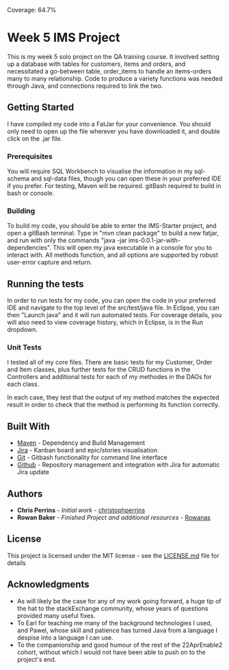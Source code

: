 Coverage: 64.7%
# Week 5 IMS Project

This is my week 5 solo project on the QA training course. It involved setting up a database with tables for customers, items and orders, and necessitated a go-between table, order_items to handle an items-orders many to many relationship. Code to produce a variety functions was needed through Java, and connections required to link the two.

## Getting Started

I have compiled my code into a FatJar for your convenience. You should only need to open up the file wherever you have downloaded it, and double click on the .jar file.

### Prerequisites

You will require SQL Workbench to visualise the information in my sql-schema and sql-data files, though you can open these in your preferred IDE if you prefer. For testing, Maven will be required. gitBash required to build in bash or console.

### Building

To build my code, you should be able to enter the IMS-Starter project, and open a gitBash terminal. Type in "mvn clean package" to build a new fatjar, and run with only the commands "java -jar ims-0.0.1-jar-with-dependencies".  This will open my java executable in a console for you to interact with. All methods function, and all options are supported by robust user-error capture and return.

## Running the tests

In order to run tests for my code, you can open the code in your preferred IDE and navigate to the top level of the src/test/java file. In Eclipse, you can then "Launch java" and it will run automated tests. For coverage details, you will also need to view coverage history, which in Eclipse, is in the Run dropdown.

### Unit Tests 

I tested all of my core files. There are basic tests for my Customer, Order and Item classes, plus further tests for the CRUD functions in the Controllers and additional tests for each of my methodes in the DAOs for each class.

In each case, they test that the output of my method matches the expected result in order to check that the method is performing its function correctly.

## Built With

* [Maven](https://maven.apache.org/) - Dependency and Build Management
* [Jira](https://atlassian.net/jira/) - Kanban board and epic/stories visualisation
* [Git](https://gitforwindows.org/) - Gitbash functionality for command line interface
* [Github](https://github.com/) - Repository management and integration with Jira for automatic Jira update

## Authors

* **Chris Perrins** - *Initial work* - [christophperrins](https://github.com/christophperrins)
* **Rowan Baker** - *Finished Project and additional resources* - [Rowanas](https://github.com/Rowanas)

## License

This project is licensed under the MIT license - see the [LICENSE.md](LICENSE.md) file for details 

## Acknowledgments

* As will likely be the case for any of my work going forward, a huge tip of the hat to the stackExchange community, whose years of questions provided many useful fixes.
* To Earl for teaching me many of the background technologies I used, and Pawel, whose skill and patience has turned Java from a language I despise into a language I can use.
* To the companionship and good humour of the rest of the 22AprEnable2 cohort, without which I would not have been able to push on to the project's end.
